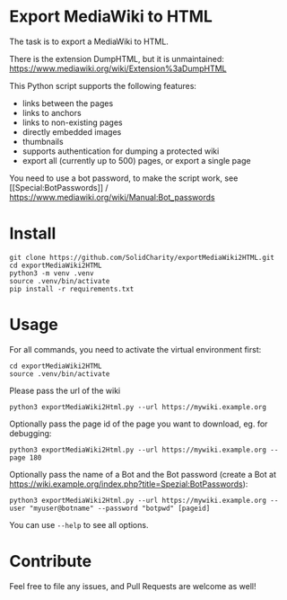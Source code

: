 Export MediaWiki to HTML
========================

The task is to export a MediaWiki to HTML.

There is the extension DumpHTML, but it is unmaintained: https://www.mediawiki.org/wiki/Extension%3aDumpHTML

This Python script supports the following features:

* links between the pages
* links to anchors
* links to non-existing pages
* directly embedded images
* thumbnails
* supports authentication for dumping a protected wiki
* export all (currently up to 500) pages, or export a single page

You need to use a bot password, to make the script work, see [[Special:BotPasswords]] / https://www.mediawiki.org/wiki/Manual:Bot_passwords

Install
=======

    git clone https://github.com/SolidCharity/exportMediaWiki2HTML.git
    cd exportMediaWiki2HTML
    python3 -m venv .venv
    source .venv/bin/activate
    pip install -r requirements.txt

Usage
=====

For all commands, you need to activate the virtual environment first:

    cd exportMediaWiki2HTML
    source .venv/bin/activate

Please pass the url of the wiki

    python3 exportMediaWiki2Html.py --url https://mywiki.example.org

Optionally pass the page id of the page you want to download, eg. for debugging:

    python3 exportMediaWiki2Html.py --url https://mywiki.example.org --page 180

Optionally pass the name of a Bot and the Bot password (create a Bot at https://wiki.example.org/index.php?title=Spezial:BotPasswords):

    python3 exportMediaWiki2Html.py --url https://mywiki.example.org --user "myuser@botname" --password "botpwd" [pageid]


You can use `--help` to see all options.

Contribute
==========

Feel free to file any issues, and Pull Requests are welcome as well!
